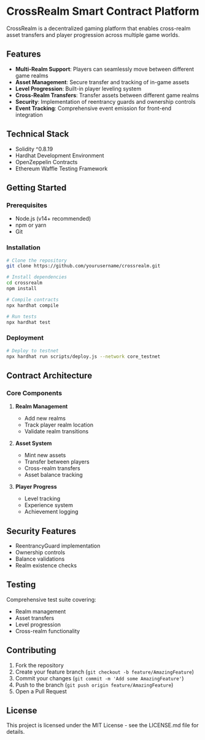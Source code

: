 # CrossRealm Smart Contract Platform

CrossRealm is a decentralized gaming platform that enables cross-realm asset transfers and player progression across multiple game worlds.

## Features

- **Multi-Realm Support**: Players can seamlessly move between different game realms
- **Asset Management**: Secure transfer and tracking of in-game assets
- **Level Progression**: Built-in player leveling system
- **Cross-Realm Transfers**: Transfer assets between different game realms
- **Security**: Implementation of reentrancy guards and ownership controls
- **Event Tracking**: Comprehensive event emission for front-end integration

## Technical Stack

- Solidity ^0.8.19
- Hardhat Development Environment
- OpenZeppelin Contracts
- Ethereum Waffle Testing Framework

## Getting Started

### Prerequisites

- Node.js (v14+ recommended)
- npm or yarn
- Git

### Installation

```bash
# Clone the repository
git clone https://github.com/yourusername/crossrealm.git

# Install dependencies
cd crossrealm
npm install

# Compile contracts
npx hardhat compile

# Run tests
npx hardhat test
```

### Deployment

```bash
# Deploy to testnet
npx hardhat run scripts/deploy.js --network core_testnet
```

## Contract Architecture

### Core Components

1. **Realm Management**
   - Add new realms
   - Track player realm location
   - Validate realm transitions

2. **Asset System**
   - Mint new assets
   - Transfer between players
   - Cross-realm transfers
   - Asset balance tracking

3. **Player Progress**
   - Level tracking
   - Experience system
   - Achievement logging

## Security Features

- ReentrancyGuard implementation
- Ownership controls
- Balance validations
- Realm existence checks

## Testing

Comprehensive test suite covering:
- Realm management
- Asset transfers
- Level progression
- Cross-realm functionality

## Contributing

1. Fork the repository
2. Create your feature branch (`git checkout -b feature/AmazingFeature`)
3. Commit your changes (`git commit -m 'Add some AmazingFeature'`)
4. Push to the branch (`git push origin feature/AmazingFeature`)
5. Open a Pull Request

## License

This project is licensed under the MIT License - see the LICENSE.md file for details.
